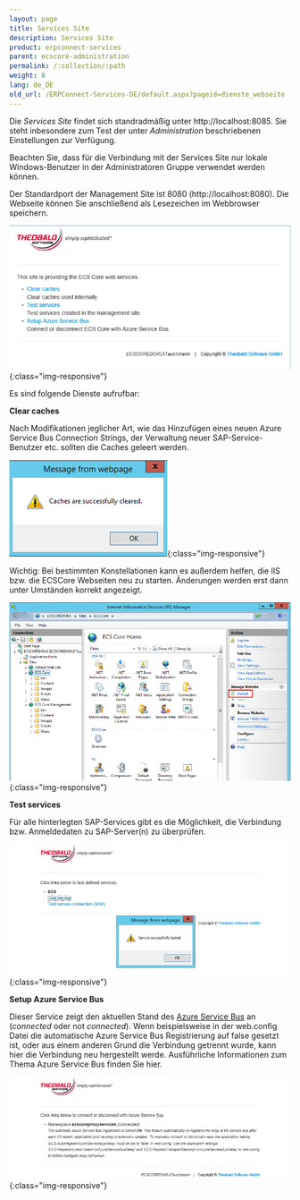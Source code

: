 ```yaml
---
layout: page
title: Services Site
description: Services Site
product: erpconnect-services
parent: ecscore-administration
permalink: /:collection/:path
weight: 8
lang: de_DE
old_url: /ERPConnect-Services-DE/default.aspx?pageid=dienste_webseite
---
```


Die *Services Site* findet sich standradmäßig unter http://localhost:8085. Sie steht inbesondere zum Test der unter *Administration* beschriebenen Einstellungen zur Verfügung.

Beachten Sie, dass für die Verbindung mit der Services Site nur lokale Windows-Benutzer in der Administratoren Gruppe verwendet werden können.   

Der Standardport der Management Site ist 8080 (http://localhost:8080). Die Webseite können Sie anschließend als Lesezeichen im Webbrowser speichern.

![ecscore-servicessite1](/img/content/ecscore-servicessite1.jpg.png){:class="img-responsive"}

Es sind folgende Dienste aufrufbar:

**Clear caches**

Nach Modifikationen jeglicher Art, wie das Hinzufügen eines neuen Azure Service Bus Connection Strings, der Verwaltung neuer SAP-Service-Benutzer etc. sollten die Caches geleert werden.

![ecscore-servicessite2](/img/content/ecscore-servicessite2.jpg.png){:class="img-responsive"}

Wichtig: Bei bestimmten Konstellationen kann es außerdem helfen, die IIS bzw. die ECSCore Webseiten neu zu starten. Änderungen werden erst dann unter Umständen korrekt angezeigt.  

![ecscore-servicessite3](/img/content/ecscore-servicessite3.jpg.png){:class="img-responsive"}

**Test services**

Für alle hinterlegten SAP-Services gibt es die Möglichkeit, die Verbindung bzw. Anmeldedaten zu SAP-Server(n) zu überprüfen.

![ecscore-servicessite5](/img/content/ecscore-servicessite5.jpg.png){:class="img-responsive"}

**Setup Azure Service Bus** 

Dieser Service zeigt den aktuellen Stand des [Azure Service Bus](../../zugriff_ueber_azure_service_bus/) an (*connected* oder not *connected*). Wenn beispielsweise in der web.config Datei die automatische Azure Service Bus Registrierung auf false gesetzt ist, oder aus einem anderen Grund die Verbindung getrennt wurde, kann hier die Verbindung neu hergestellt werde. Ausführliche Informationen zum Thema Azure Service Bus finden Sie hier.

![ecscore-servicessite6](/img/content/ecscore-servicessite6.jpg.png){:class="img-responsive"}
